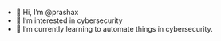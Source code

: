 - 👋 Hi, I’m @prashax
- 👀 I’m interested in cybersecurity 
- 🌱 I’m currently learning to automate things in cybersecurity.


<!---
prashax/prashax is a ✨ special ✨ repository because its `README.md` (this file) appears on your GitHub profile.
You can click the Preview link to take a look at your changes.
--->
